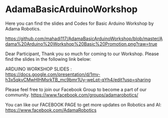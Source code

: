 # AdamaBasicArduinoWorkshop
Here you can find the slides and Codes for Basic Arduino Workshop by Adama Robotics.

https://github.com/mahadi117/AdamaBasicArduinoWorkshop/blob/master/Adama%20Arduino%20Workshop%20Basic%20Promotion.png?raw=true

Dear Participant, 
Thank you so much for coming to our Workshop. Please find the slides in the following link below: 

ARDUINO WORKSHOP SLIDES :
https://docs.google.com/presentation/d/1mv-h3x5qkvCMwHlHMsrkTB_mc9bmr1Uy-weLpt-qYh4/edit?usp=sharing 

Please feel free to join our Facebook Group to become a part of our community. 
https://www.facebook.com/groups/adamarobotics/ 

You can like our FACEBOOK PAGE to get more updates on Robotics and AI:
https://www.facebook.com/AdamaRobotics  
